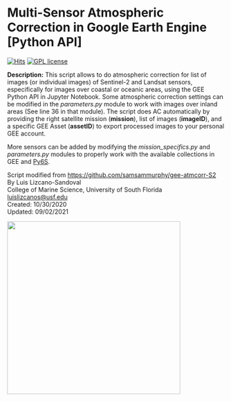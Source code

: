 # Multi-Sensor Atmospheric Correction in Google Earth Engine [Python API]

[![Hits](https://hits.seeyoufarm.com/api/count/incr/badge.svg?url=https%3A%2F%2Fgithub.com%2Fluislizcano%2Fgee-atmcorr-py6s%2F&count_bg=%2379C83D&title_bg=%23555555&icon=nextdoor.svg&icon_color=%23E7E7E7&title=Visits&edge_flat=false)](https://hits.seeyoufarm.com)
[![GPL license](https://img.shields.io/badge/License-GPL-blue.svg)](http://perso.crans.org/besson/LICENSE.html)

**Description:** This script allows to do atmospheric correction for list of images (or individual images) of Sentinel-2 and Landsat sensors, especifically for images over coastal or oceanic areas, using the GEE Python API in Jupyter Notebook. Some atmospheric correction settings can be modified in the *parameters.py* module to work with images over inland areas (See line 36 in that module). The script does AC automatically by providing the right satellite mission (**mission**), list of images (**imageID**), and a specific GEE Asset (**assetID**) to export processed images to your personal GEE account.<br/>

More sensors can be added by modifying the *mission_specifics.py* and *parameters.py* modules to properly work with the available collections in GEE and [Py6S](https://github.com/robintw/Py6S/blob/master/Py6S/Params/wavelength.py).<br/>

Script modified from https://github.com/samsammurphy/gee-atmcorr-S2<br/>
By Luis Lizcano-Sandoval<br/>
College of Marine Science, University of South Florida<br/>
luislizcanos@usf.edu<br/>
Created: 10/30/2020<br/>
Updated: 09/02/2021


<img src="https://raw.github.com/luislizcano/gee-atmcorr-py6s/main/bin/toa.jpeg" width="400">
